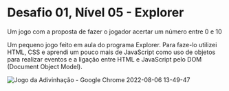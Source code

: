 # Desafio 01, Nível 05 - Explorer

Um jogo com a proposta de fazer o jogador acertar um número entre 0 e 10

Um pequeno jogo feito em aula do programa Explorer. Para faze-lo utilizei HTML, CSS e aprendi um pouco mais de JavaScript como uso de objetos para realizar eventos e a ligação entre HTML e JavaScript pelo DOM (Document Object Model).

![Jogo da Adivinhação - Google Chrome 2022-08-06 13-49-47](https://user-images.githubusercontent.com/107070684/183258705-c590293d-bf10-4e7c-af72-a38d0b18ede4.gif)
